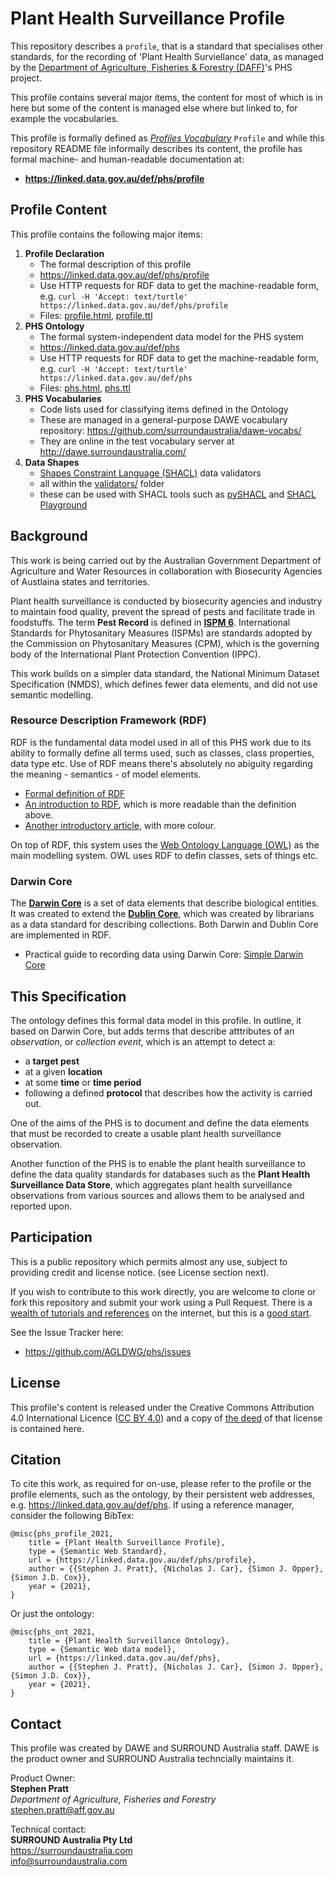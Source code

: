 # Plant Health Surveillance Profile
This repository describes a `profile`, that is a standard that specialises other standards, for the recording of 'Plant Health Surviellance' data, as managed by the [Department of Agriculture, Fisheries & Forestry (DAFF)](https://www.agriculture.gov.au)'s PHS project.

This profile contains several major items, the content for most of which is in here but some of the content is managed else where but linked to, for example the vocabularies.

This profile is formally defined as [_Profiles Vocabulary_](https://w3c.github.io/dx-prof/prof/) `Profile` and while this repository README file informally describes its content, the profile has formal machine- and human-readable documentation at:

* **<https://linked.data.gov.au/def/phs/profile>**

## Profile Content
This profile contains the following major items:

1. **Profile Declaration**
    * The formal description of this profile
    * <https://linked.data.gov.au/def/phs/profile>
    * Use HTTP requests for RDF data to get the machine-readable form, e.g. `curl -H 'Accept: text/turtle' https://linked.data.gov.au/def/phs/profile`
    * Files: [profile.html](profile.html), [profile.ttl](profile.ttl)
2. **PHS Ontology**
    * The formal system-independent data model for the PHS system
    * <https://linked.data.gov.au/def/phs>
    * Use HTTP requests for RDF data to get the machine-readable form, e.g. `curl -H 'Accept: text/turtle' https://linked.data.gov.au/def/phs`
    * Files: [phs.html](phs.html), [phs.ttl](phs.ttl)
3. **PHS Vocabularies**
    * Code lists used for classifying items defined in the Ontology
    * These are managed in a general-purpose DAWE vocabulary repository: <https://github.com/surroundaustralia/dawe-vocabs/>
    * They are online in the test vocabulary server at <http://dawe.surroundaustralia.com/>
4. **Data Shapes**
    * [Shapes Constraint Language (SHACL)](https://www.w3.org/TR/shacl/) data validators
    * all within the [validators/](validators/) folder
    * these can be used with SHACL tools such as [pySHACL](https://github.com/RDFLib/pySHACL) and [SHACL Playground](https://shacl.org/playground/)

## Background
This work is being carried out by the Australian Government Department of Agriculture and Water Resources in collaboration with Biosecurity Agencies of Austlaina states and territories. 

Plant health surveillance is conducted by biosecurity agencies and industry to maintain food quality, prevent the spread of pests and facilitate trade in foodstuffs. The term **Pest Record** is defined in **[ISPM 6](https://www.ippc.int/en/core-activities/standards-setting/ispms/)**. International Standards for Phytosanitary Measures (ISPMs) are standards adopted by the Commission on Phytosanitary Measures (CPM), which is the governing body of the International Plant Protection Convention (IPPC).

This work builds on a simpler data standard, the National Minimum Dataset Specification (NMDS), which defines fewer data elements, and did not use semantic modelling.

### Resource Description Framework (RDF)
RDF is the fundamental data model used in all of this PHS work due to its ability to formally define all terms used, such as classes, class properties, data type etc. Use of RDF means there's absolutely no abiguity regarding the meaning - semantics - of model elements.

* [Formal definition of RDF](https://www.w3.org/TR/rdf11-concepts/)
* [An introduction to RDF](http://www.dlib.org/dlib/may98/miller/05miller.html), which is more readable than the definition above.
* [Another introductory article](https://www.ontotext.com/knowledgehub/fundamentals/what-is-rdf/), with more colour.

On top of RDF, this system uses the [Web Ontology Language (OWL)](https://www.w3.org/OWL/) as the main modelling system. OWL uses RDF to defin classes, sets of things etc.

### Darwin Core
The **[Darwin Core](https://en.wikipedia.org/wiki/Darwin_Core)** is a set of data elements that describe biological entities. It was created to extend the **[Dublin Core](https://en.wikipedia.org/wiki/Dublin_Core)**, which was created by librarians as a data standard for describing collections. Both Darwin and Dublin Core are implemented in RDF.

* Practical guide to recording data using Darwin Core: [Simple Darwin Core](https://dwc.tdwg.org/simple/)

## This Specification
The ontology defines this formal data model in this profile. In outline, it based on Darwin Core, but adds terms that describe atttributes of an *observation*, or *collection event*, which is an attempt to detect a:

* a **target pest**
* at a given **location**
* at some **time** or **time period**
* following a defined **protocol** that describes how the activity is carried out.

One of the aims of the PHS is to document and define the data elements that must be recorded to create a usable plant health surveillance observation.

Another function of the PHS is to enable the plant health surveillance to define the data quality standards for databases such as the **Plant Health Surveillance Data Store**, which aggregates plant health surveillance observations from various sources and allows them to be analysed and reported upon.

## Participation
This is a public repository which permits almost any use, subject to providing credit and license notice. (see License section next).

If you wish to contribute to this work directly, you are welcome to clone or fork this repository and submit your work using a Pull Request. There is a [wealth of tutorials and references](https://duckduckgo.com/?q=best+practice+git+collaboration+pull+request&atb=v141-1&ia=web) on the internet, but this is a [good start](https://www.thinkful.com/learn/github-pull-request-tutorial/). 

See the Issue Tracker here:

* <https://github.com/AGLDWG/phs/issues>

## License
This profile's content is released under the Creative Commons Attribution 4.0 International Licence ([CC BY 4.0](https://creativecommons.org/licenses/by/4.0/)) and a copy of [the deed](LICENSE) of that license is contained here.

## Citation
To cite this work, as required for on-use, please refer to the profile or the profile elements, such as the ontology, by their persistent web addresses, e.g. <https://linked.data.gov.au/def/phs>. If using a reference manager, consider the following BibTex:

```
@misc{phs_profile_2021,
	title = {Plant Health Surveillance Profile},
	type = {Semantic Web Standard},
	url = {https://linked.data.gov.au/def/phs/profile},
	author = {{Stephen J. Pratt}, {Nicholas J. Car}, {Simon J. Opper}, {Simon J.D. Cox}},
	year = {2021},
}
```

Or just the ontology:

```
@misc{phs_ont_2021,
	title = {Plant Health Surveillance Ontology},
	type = {Semantic Web data model},
	url = {https://linked.data.gov.au/def/phs},
	author = {{Stephen J. Pratt}, {Nicholas J. Car}, {Simon J. Opper}, {Simon J.D. Cox}},
	year = {2021},
}
```

## Contact
This profile was created by DAWE and SURROUND Australia staff. DAWE is the product owner and SURROUND Australia techncially maintains it.

Product Owner:  
**Stephen Pratt**  
_Department of Agriculture, Fisheries and Forestry_  
<stephen.pratt@aff.gov.au>

Technical contact:  
**SURROUND Australia Pty Ltd**  
<https://surroundaustralia.com>  
<info@surroundaustralia.com>  

